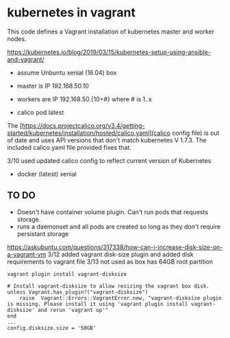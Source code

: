 # kubernetes in vagrant

This code defines a Vagrant installation of kubernetes master and worker nodes.

https://kubernetes.io/blog/2019/03/15/kubernetes-setup-using-ansible-and-vagrant/

- assume Unbuntu xenial (16.04) box
- master is IP 192.168.50.10
- workers are IP 192.168.50.{10+#} where # is 1..x

- calico pod latest


The 
[https://docs.projectcalico.org/v3.4/getting-started/kubernetes/installation/hosted/calico.yaml](calico config file) is out of date and uses API versions that don't match kubernetes V 1.7.3.  The included calico.yaml file provided fixes that.

3/10 used updated calico config to reflect current version of Kubernetes

- docker (latest) xenial

## TO DO

- Doesn't have container volume plugin. Can't run pods that requests storage.
- runs a daemonset and all pods are created so long as they don't require persistant storage


https://askubuntu.com/questions/317338/how-can-i-increase-disk-size-on-a-vagrant-vm
3/12 added vagrant disk-size plugin and added disk requirements to vagrant file
3/13 not used as box has 64GB root partition

```
vagrant plugin install vagrant-disksize

# Install vagrant-disksize to allow resizing the vagrant box disk.
unless Vagrant.has_plugin?("vagrant-disksize")
    raise  Vagrant::Errors::VagrantError.new, "vagrant-disksize plugin is missing. Please install it using 'vagrant plugin install vagrant-disksize' and rerun 'vagrant up'"
end
...
config.disksize.size = '50GB'
```

